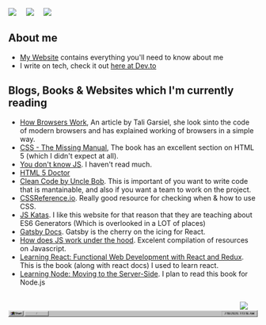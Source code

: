 <img src="https://win98icons.alexmeub.com/icons/png/computer_explorer_cool-0.png" width='36'/>&nbsp;&nbsp;&nbsp;&nbsp;&nbsp;<img src="https://win98icons.alexmeub.com/icons/png/directory_closed-4.png" width='36'/>&nbsp;&nbsp;&nbsp;&nbsp;&nbsp;<img src="https://win98icons.alexmeub.com/icons/png/internet_connection_wiz-4.png" width='36'/>
<br>
## About me
 - [My Website](https://www.lenvingonsalves.me/) contains everything you'll need to know about me
 - I write on tech, check it out [here at Dev.to](https://dev.to/98lenvi)

## Blogs, Books & Websites which I'm currently reading
 - [How Browsers Work](http://taligarsiel.com/Projects/howbrowserswork1.htm), An article by Tali Garsiel, she look sinto the code of modern browsers and has explained working of browsers in a simple way.
 - [CSS - The Missing Manual](https://www.amazon.com/CSS-Missing-David-Sawyer-McFarland/dp/1491918055), The book has an excellent section on HTML 5 (which I didn't expect at all).
 - [You don't know JS](https://github.com/getify/You-Dont-Know-JS/tree/1st-ed). I haven't read much.
 - [HTML 5 Doctor](https://html5doctor.com/)
 - [Clean Code by Uncle Bob](https://www.investigatii.md/uploads/resurse/Clean_Code.pdf). This is important of you want to write code that is mantainable, and also if you want a team to work on the project.
 - [CSSReference.io](https://cssreference.io/). Really good resource for checking when & how to use CSS.
 - [JS Katas](https://jskatas.org/). I like this website for that reason that they are teaching about ES6 Generators (Which is overlooked in a LOT of places)
 - [Gatsby Docs](https://www.gatsbyjs.org/docs/). Gatsby is the cherry on the icing for React.
 - [How does JS work under the hood](https://github.com/fraxken/VM-Resources). Excelent compilation of resources on Javascript.
 - [Learning React: Functional Web Development with React and Redux](https://www.amazon.com/Learning-React-Functional-Development-Redux/dp/1491954620). This is the book (along with react docs) I used to learn react.
 - [Learning Node: Moving to the Server-Side](https://www.amazon.com/Learning-Node-Server-Side-Shelley-Powers/dp/1491943122). I plan to read this book for Node.js
<br>
<img align='right' src="https://win98icons.alexmeub.com/icons/png/recycle_bin_full_cool-0.png" width='36'>
<br>
<img src="https://raw.githubusercontent.com/98lenvi/98lenvi/master/taskabr.png">
